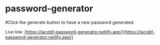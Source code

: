 # password-generator

#Click the generate button to have a new password generated

Live link: [https://jacobf-password-generator.netlify.app/](https://jacobf-password-generator.netlify.app/)